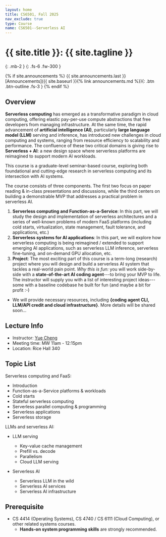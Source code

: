 ```yaml
---
layout: home
title: CS6501, Fall 2025
nav_exclude: true
type: Course
name: CS6501--Serverless AI
---
```


# {{ site.title }}: {{ site.tagline }}
{: .mb-2 }
{: .fs-6 .fw-300 }

{% if site.announcements %}
{{ site.announcements.last }}
 [Announcements]({{ site.baseurl }}{% link announcements.md %}){: .btn .btn-outline .fs-3 }
{% endif %}


## Overview

**Serverless computing** has emerged as a transformative paradigm in
cloud computing, offering elastic pay-per-use compute abstractions
that free developers from managing infrastructure. At the same time,
the rapid advancement of **artificial intelligence (AI)**,
particularly **large language model (LLM)** serving and inference,
has introduced new challenges in cloud computing and systems, ranging
from resource efficiency to scalability and performance. The
confluence of these two critical domains is giving rise to
**Serverless + AI**: a new design space where serverless platforms are
reimagined to support modern AI workloads.


This course is a graduate-level seminar-based course, exploring both
foundational and cutting-edge research in serverless computing and
its intersection with AI systems. 

The course consists of three components. The first two focus on paper
reading & in-class presentations and discussions, while the third
centers on building a demonstrable MVP that addresses a practical
problem in serverless AI.

1. **Serverless computing and Function-as-a-Service**: In this part, we
will study the design and implementation of serverless architectures
and a series of well-known problems of modern FaaS platforms
(including cold starts, virtualization, state management, fault
tolerance, and applications, etc.)
2. **Serverless systems for AI applications**: In this part, we will
explore how serverless computing is being reimagined / extended to
support emerging AI applications, such as serverless LLM inference,
serverless fine-tuning, and on-demand GPU allocation, etc.
3. **Project**: The most exciting part of this course is a term-long
(research) project where you will design and build a serverless AI
system that tackles a real-world pain point. *Why this is fun:* you
will work side-by-side with a **state-of-the-art AI coding
agent**---to bring your MVP to life. The instructor will supply you
with a list of interesting project ideas---some with a baseline
codebase he built for fun (and maybe a bit for profit :-)
  - We will provide necessary resources, including **{coding agent CLI,
LLM/API credit and cloud infrastructure}**. More details will be
shared soon... 


## Lecture Info

* Instructor: [Yue Cheng](https://tddg.github.io)
* Meeting time: MW 11am - 12:15pm
* Location: Rice Hall 340


## Topic List

Serverless computing and FaaS:

* Introduction
* Function-as-a-Service platforms & workloads
* Cold starts
* Stateful serverless computing
* Serverless parallel computing & programming
* Serverless applications
* Serverless storage


LLMs and serverless AI:

* LLM serving
  * Key-value cache management
  * Prefill vs. decode
  * Parallelism
  * Cloud LLM serving
  
* Serverless AI
  * Serverless LLM in the wild
  * Serverless AI services
  * Serverless AI infrastructure


## Prerequisite

* CS 4414 (Operating Systems), CS 4740 / CS 6111 (Cloud Computing), or other related systems courses. 
  * **Hands-on system programming skills** are strongly recommended.

